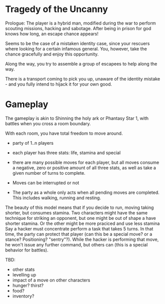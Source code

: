 Tragedy of the Uncanny
======================

Prologue:
The player is a hybrid man, modified during the war to perform scouting missions, hacking and sabotage.
After being in prison for god knows how long, an escape chance appears!

Seems to be the case of a mistaken identity case, since your rescuers where looking for a certain infamous general. You, however, take the chance gracefully and enjoy this opportunity.

Along the way, you try to assemble a group of escapees to help along the way.

There is a transport coming to pick you up, unaware of the identity mistake - and you fully intend to hijack it for your own good.


Gameplay
========

The gameplay is akin to Shinning the holy ark or Phantasy Star 1, with battles when you cross a room boundary.

With each room, you have total freedom to move around.


- party of 1..n players

- each player has three stats: life, stamina and special

- there are many possible moves for each player, but all moves consume a negative, zero or positive amount of all three stats, as well as take a given number of turns to complete.

- Moves can be interrupted or not

- The party as a whole only acts when all pending moves are completed. This includes walking, running and resting.


The beauty of this model means that if you decide to run, moving taking shorter, but consumes stamina.
Two characters might have the same technique for striking an opponent, but one might be out of shape a have shorter stamina. Or the other might be more praciced and use less stamina
Say a hacker must concentrate perform a task that takes 5 turns. In that time, the party can protect that player (can this be a special move? or a stance? Positioning? "sentry"?). While the
hacker is performing that move, he won't issue any further command, but others can (this is a special behavior for battles).


TBD:
- other stats
- levelling up
- impact of a move on other characters
- hunger? thirst?
- food?
- inventory?
